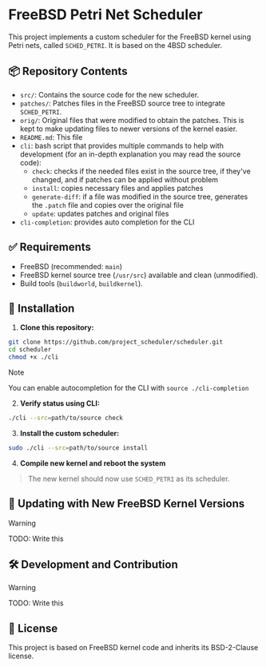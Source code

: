 # FreeBSD Petri Net Scheduler

This project implements a custom scheduler for the FreeBSD kernel using Petri nets, called `SCHED_PETRI`. It is based on the 4BSD scheduler.

## 📦 Repository Contents

- `src/`: Contains the source code for the new scheduler.
- `patches/`: Patches files in the FreeBSD source tree to integrate `SCHED_PETRI`.
- `orig/`: Original files that were modified to obtain the patches. This is kept to make updating files to newer versions of the kernel easier.
- `README.md`: This file
- `cli`: bash script that provides multiple commands to help with development (for an in-depth explanation you may read the source code):
  - `check`: checks if the needed files exist in the source tree, if they've changed, and if patches can be applied without problem
  - `install`: copies necessary files and applies patches
  - `generate-diff`: if a file was modified in the source tree, generates the `.patch` file and copies over the original file
  - `update`: updates patches and original files
- `cli-completion`: provides auto completion for the CLI

## ✅ Requirements

- FreeBSD (recommended: `main`)
- FreeBSD kernel source tree (`/usr/src`) available and clean (unmodified).
- Build tools (`buildworld`, `buildkernel`).

## 🚀 Installation

1. **Clone this repository:**
```sh
git clone https://github.com/project_scheduler/scheduler.git
cd scheduler
chmod +x ./cli
```

> [!NOTE]
> You can enable autocompletion for the CLI with `source ./cli-completion`

2.  **Verify status using CLI:**
```sh
./cli --src=path/to/source check
```

3.  **Install the custom scheduler:**
```sh
sudo ./cli --src=path/to/source install
```
    
4.  **Compile new kernel and reboot the system**
> The new kernel should now use `SCHED_PETRI` as its scheduler.

## 🔁 Updating with New FreeBSD Kernel Versions

> [!WARNING]
> TODO: Write this 

## 🛠️ Development and Contribution

> [!WARNING]
> TODO: Write this 

## 📄 License
This project is based on FreeBSD kernel code and inherits its BSD-2-Clause license.
